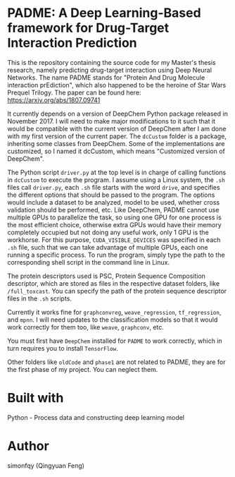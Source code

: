 # PADME: A Deep Learning-Based framework for Drug-Target Interaction Prediction 
This is the repository containing the source code for my Master's thesis research, namely predicting drug-target interaction using Deep Neural Networks. The name PADME stands for "Protein And Drug Molecule interaction prEdiction", which also happened to be the heroine of Star Wars Prequel Trilogy. The paper can be found here: https://arxiv.org/abs/1807.09741

It currently depends on a version of DeepChem Python package released in November 2017. I will need to make major modifications to it such that it would be compatible with the current version of DeepChem after I am done with my first version of the current paper. The `dcCustom` folder is a package, inheriting some classes from DeepChem. Some of the implementations are customized, so I named it dcCustom, which means "Customized version of DeepChem". 

The Python script `driver.py` at the top level is in charge of calling functions in `dcCustom` to execute the program. I assume using a Linux system, the `.sh` files call `driver.py`, each `.sh` file starts with the word `drive`, and specifies the different options that should be passed to the program. The options would include a dataset to be analyzed, model to be used, whether cross validation should be performed, etc. Like DeepChem, PADME cannot use multiple GPUs to parallelize the task, so using one GPU for one process is the most efficient choice, otherwise extra GPUs would have their memory completely occupied but not doing any useful work, only 1 GPU is the workhorse. For this purpose, `CUDA_VISIBLE_DEVICES` was specified in each `.sh` file, such that we can take advantage of multiple GPUs, each one running a specific process. To run the program, simply type the path to the corresponding shell script in the command line in Linux.

The protein descriptors used is PSC, Protein Sequence Composition descriptor, which are stored as files in the respective dataset folders, like `/full_toxcast`. You can specify the path of the protein sequence descriptor files in the `.sh` scripts. 

Currently it works fine for `graphconvreg`, `weave_regression`, `tf_regression`, and `mpnn`. I will need updates to the classification models so that it would work correctly for them too, like `weave`, `graphconv`, etc. 

You must first have `DeepChem` installed for `PADME` to work correctly, which in turn requires you to install `TensorFlow`.

Other folders like `oldCode` and `phase1` are not related to PADME, they are for the first phase of my project. You can neglect them.

# Built with
Python - Process data and constructing deep learning model

# Author
simonfqy (Qingyuan Feng)
